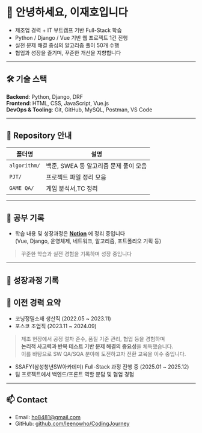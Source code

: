 # 👋 안녕하세요, 이재호입니다

- 제조업 경력 + IT 부트캠프 기반 Full-Stack 학습
- Python / Django / Vue 기반 웹 프로젝트 1건 진행
- 실전 문제 해결 중심의 알고리즘 풀이 50개 수행
- 협업과 성장을 즐기며, 꾸준한 개선을 지향합니다

---

## 🛠 기술 스택

**Backend**: Python, Django, DRF  
**Frontend**: HTML, CSS, JavaScript, Vue.js  
**DevOps & Tooling**: Git, GitHub, MySQL, Postman, VS Code  

---

## 📁 Repository 안내

| 폴더명       | 설명                                  |
|--------------|---------------------------------------|
| `algorithm/` | 백준, SWEA 등 알고리즘 문제 풀이 모음 |
| `PJT/`       | 프로젝트 파일 정리 모음                |
| `GAME QA/`       | 게임 분석서,TC 정리               |

---

## 🧠 공부 기록

- 학습 내용 및 성장과정은 **[Notion](https://www.notion.so/18be663b24678086b9a3e8668a37d2f8)** 에 정리 중입니다  
  (Vue, Django, 운영체제, 네트워크, 알고리즘, 포트폴리오 기획 등)

> 꾸준한 학습과 실전 경험을 기록하며 성장 중입니다

---

## 🌱 성장과정 기록

## 🧱 이전 경력 요약

- 코닝정밀소재 생산직 (2022.05 ~ 2023.11)  
- 포스코 조업직 (2023.11 ~ 2024.09)

> 제조 현장에서 공정 절차 준수, 품질 기준 관리, 협업 등을 경험하며  
> **논리적 사고력과 반복 테스트 기반 문제 해결의 중요성**을 체득했습니다.  
> 이를 바탕으로 SW QA/SQA 분야에 도전하고자 전환 교육을 이수 중입니다. 
- SSAFY(삼성청년SW아카데미) Full-Stack 과정 진행 중 (2025.01 ~ 2025.12)  
- 팀 프로젝트에서 백엔드/프론트 역할 분담 및 협업 경험

---

## 📫 Contact

- Email: ho8481@gmail.com  
- GitHub: [github.com/leenowho/CodingJourney](https://github.com/leenowho/CodingJourney)
